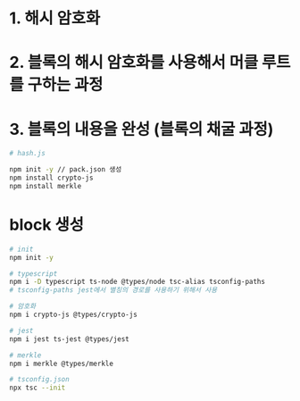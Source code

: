 # 1. 해시 암호화

# 2. 블록의 해시 암호화를 사용해서 머클 루트를 구하는 과정

# 3. 블록의 내용을 완성 (블록의 채굴 과정)

```sh
# hash.js

npm init -y // pack.json 생성
npm install crypto-js
npm install merkle
```

# block 생성

```sh
# init
npm init -y

# typescript
npm i -D typescript ts-node @types/node tsc-alias tsconfig-paths
# tsconfig-paths jest에서 별칭의 경로를 사용하기 위해서 사용

# 암호화
npm i crypto-js @types/crypto-js

# jest
npm i jest ts-jest @types/jest

# merkle
npm i merkle @types/merkle

# tsconfig.json
npx tsc --init


```
